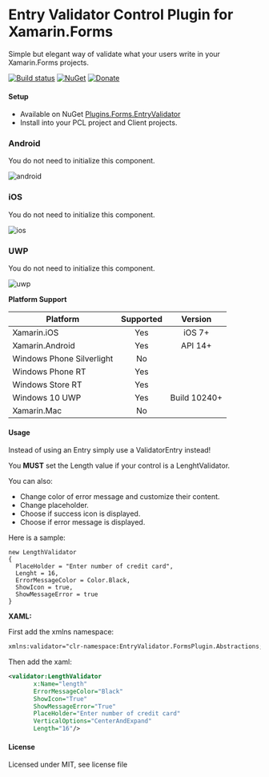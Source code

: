 # Entry Validator Control Plugin for Xamarin.Forms

Simple but elegant way of validate what your users write in your Xamarin.Forms projects. 

[![Build status](https://ci.appveyor.com/api/projects/status/nsvc82cq8gsxs3cy?svg=true)](https://ci.appveyor.com/project/wilsonvargas/entryvalidatorplugin) [![NuGet](https://img.shields.io/nuget/v/Plugins.Forms.EntryValidator.svg?label=NuGet)](https://www.nuget.org/packages/Plugins.Forms.EntryValidator/) [![Donate](https://img.shields.io/badge/Donate-PayPal-green.svg)](https://www.paypal.me/wilsondonations/5)

#### Setup
* Available on NuGet [Plugins.Forms.EntryValidator](https://www.nuget.org/packages/Plugins.Forms.EntryValidator/)
* Install into your PCL project and Client projects.

### Android
You do not need to initialize this component.

![android](https://raw.githubusercontent.com/wilsonvargas/EntryValidatorPlugin/master/images/Android.png)


### iOS
You do not need to initialize this component.


![ios](https://raw.githubusercontent.com/wilsonvargas/EntryValidatorPlugin/master/images/iOS.png)


### UWP
You do not need to initialize this component.

![uwp](https://raw.githubusercontent.com/wilsonvargas/EntryValidatorPlugin/master/images/UWP.png)


**Platform Support**

|Platform|Supported|Version|
| ------------------- | :-----------: | :------------------: |
|Xamarin.iOS|Yes|iOS 7+|
|Xamarin.Android|Yes|API 14+|
|Windows Phone Silverlight|No|
|Windows Phone RT|Yes|
|Windows Store RT|Yes|
|Windows 10 UWP|Yes|Build 10240+|
|Xamarin.Mac|No||

#### Usage
Instead of using an Entry simply use a ValidatorEntry instead!

You **MUST** set the Length value if your control is a LenghtValidator.

You can also:
* Change color of error message and customize their content.
* Change placeholder.
* Choose if success icon is displayed.
* Choose if error message is displayed.

Here is a sample:
```
new LengthValidator
{
  PlaceHolder = "Enter number of credit card",
  Lenght = 16,
  ErrorMessageColor = Color.Black,
  ShowIcon = true,
  ShowMessageError = true
}
```

**XAML:**

First add the xmlns namespace:
```xml
xmlns:validator="clr-namespace:EntryValidator.FormsPlugin.Abstractions;assembly=EntryValidator.FormsPlugin.Abstractions"
```

Then add the xaml:

```xml
<validator:LengthValidator 
       x:Name="length" 
       ErrorMessageColor="Black" 
       ShowIcon="True" 
       ShowMessageError="True"  
       PlaceHolder="Enter number of credit card" 
       VerticalOptions="CenterAndExpand" 
       Length="16"/>
```

#### License
Licensed under MIT, see license file

